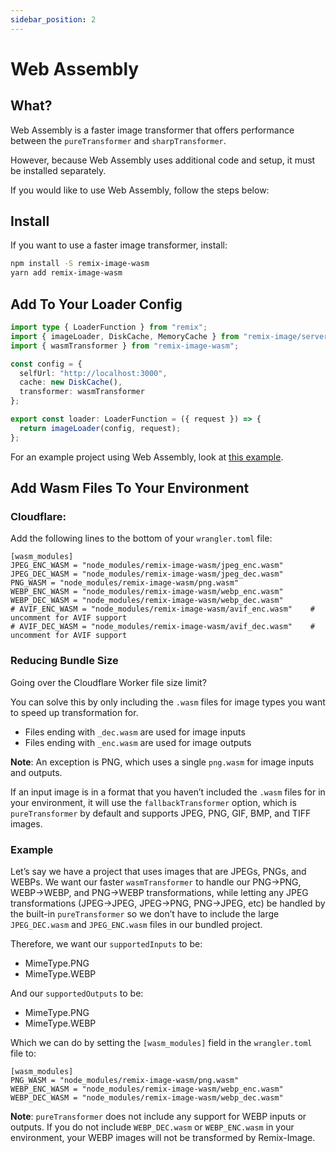 ```yaml
---
sidebar_position: 2
---
```


# Web Assembly

## What?
Web Assembly is a faster image transformer that offers performance between the `pureTransformer` and `sharpTransformer`.

However, because Web Assembly uses additional code and setup, it must be installed separately.

If you would like to use Web Assembly, follow the steps below:

## Install
If you want to use a faster image transformer, install:
```bash
npm install -S remix-image-wasm
yarn add remix-image-wasm
```

## Add To Your Loader Config

```typescript jsx
import type { LoaderFunction } from "remix";
import { imageLoader, DiskCache, MemoryCache } from "remix-image/server";
import { wasmTransformer } from "remix-image-wasm";

const config = {
  selfUrl: "http://localhost:3000",
  cache: new DiskCache(),
  transformer: wasmTransformer
};

export const loader: LoaderFunction = ({ request }) => {
  return imageLoader(config, request);
};
```

For an example project using Web Assembly, look at [this example](https://github.com/Josh-McFarlin/remix-image/tree/master/examples/cloudflare-workers).

## Add Wasm Files To Your Environment


### Cloudflare:

Add the following lines to the bottom of your `wrangler.toml` file:
```
[wasm_modules]
JPEG_ENC_WASM = "node_modules/remix-image-wasm/jpeg_enc.wasm"
JPEG_DEC_WASM = "node_modules/remix-image-wasm/jpeg_dec.wasm"
PNG_WASM = "node_modules/remix-image-wasm/png.wasm"
WEBP_ENC_WASM = "node_modules/remix-image-wasm/webp_enc.wasm"
WEBP_DEC_WASM = "node_modules/remix-image-wasm/webp_dec.wasm"
# AVIF_ENC_WASM = "node_modules/remix-image-wasm/avif_enc.wasm"    # uncomment for AVIF support
# AVIF_DEC_WASM = "node_modules/remix-image-wasm/avif_dec.wasm"    # uncomment for AVIF support
```

### Reducing Bundle Size

Going over the Cloudflare Worker file size limit?

You can solve this by only including the `.wasm` files for image types you want to speed up transformation for.

* Files ending with `_dec.wasm` are used for  image inputs
* Files ending with `_enc.wasm` are used for image outputs

**Note**: An exception is PNG, which uses a single `png.wasm` for image inputs and outputs.

If an input image is in a format that you haven’t included the `.wasm` files for in your environment,
it will use the `fallbackTransformer` option, which is `pureTransformer`
by default and supports JPEG, PNG, GIF, BMP, and TIFF images.

### Example

Let’s say we have a project that uses images that are JPEGs, PNGs, and WEBPs.
We want our faster `wasmTransformer` to handle our PNG→PNG, WEBP→WEBP, and PNG→WEBP transformations,
while letting any JPEG transformations (JPEG→JPEG, JPEG→PNG, PNG→JPEG, etc) be handled by the built-in `pureTransformer`
so we don’t have to include the large `JPEG_DEC.wasm` and `JPEG_ENC.wasm` files in our bundled project.

Therefore, we want our `supportedInputs` to be:
* MimeType.PNG
* MimeType.WEBP

And our `supportedOutputs` to be:
* MimeType.PNG
* MimeType.WEBP

Which we can do by setting the `[wasm_modules]` field in the `wrangler.toml` file to:
```
[wasm_modules]
PNG_WASM = "node_modules/remix-image-wasm/png.wasm"
WEBP_ENC_WASM = "node_modules/remix-image-wasm/webp_enc.wasm"
WEBP_DEC_WASM = "node_modules/remix-image-wasm/webp_dec.wasm"
```

**Note**: `pureTransformer` does not include any support for WEBP inputs or outputs.
If you do not include `WEBP_DEC.wasm` or `WEBP_ENC.wasm` in your environment, your WEBP images will not be transformed by Remix-Image.
